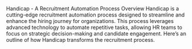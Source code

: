 Handicap - A Recruitment Automation Process
Overview
Handicap is a cutting-edge recruitment automation process designed to streamline and enhance the hiring journey for organizations. 
This process leverages advanced technology to automate repetitive tasks, allowing HR teams to focus on strategic decision-making and candidate engagement. 
Here’s an outline of how Handicap transforms the recruitment process.
